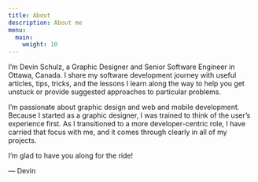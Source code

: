 ```yaml
---
title: About
description: About me
menu:
  main:
    weight: 10
---
```


I’m Devin Schulz, a Graphic Designer and Senior Software Engineer in Ottawa, Canada. I share my software development journey with useful articles, tips, tricks, and the lessons I learn along the way to help you get unstuck or provide suggested approaches to particular problems.

I’m passionate about graphic design and web and mobile development. Because I started as a graphic designer, I was trained to think of the user’s experience first. As I transitioned to a more developer-centric role, I have carried that focus with me, and it comes through clearly in all of my projects.

I’m glad to have you along for the ride!

— Devin
